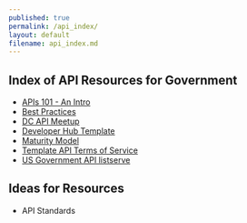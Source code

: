 ```yaml
---
published: true
permalink: /api_index/
layout: default
filename: api_index.md
---
```


## Index of API Resources for Government 
* [APIs 101 - An Intro]() 
* [Best Practices]()
* [DC API Meetup]()
* [Developer Hub Template]()
* [Maturity Model]()
* [Template API Terms of Service]() 
* [US Government API listserve]()


## Ideas for Resources
* API Standards 
